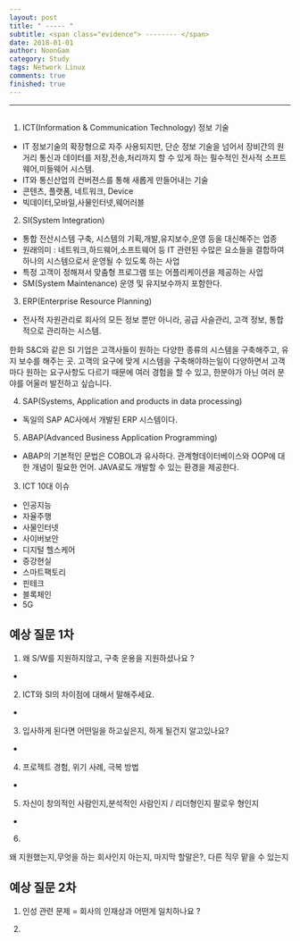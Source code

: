 ```yaml
---
layout: post
title: " ----- "
subtitle: <span class="evidence"> -------- </span>
date: 2018-01-01
author: NoonGam
category: Study
tags: Network Linux
comments: true
finished: true
---
```


---

##

1. ICT(Information & Communication Technology) 정보 기술
- IT 정보기술의 확장형으로 자주 사용되지만, 단순 정보 기술을 넘어서 장비간의 원거리 통신과 데이터를 저장,전송,처리까지 할 수 있게 하는 필수적인 전사적 소프트웨어,미들웨어 시스템.
- IT와 통신산업의 컨버젼스를 통해 새롭게 만들어내는 기술
- 콘텐츠, 플랫폼, 네트워크, Device
- 빅데이터,모바일,사물인터넷,웨어러블

2. SI(System Integration)
- 통합 전산시스템 구축, 시스템의 기획,개발,유지보수,운영 등을 대신해주는 업종
- 원래의미 : 네트워크,하드웨어,소프트웨어 등 IT 관련된 수많은 요소들을 결합하여 하나의 시스템으로서 운영될 수 있도록 하는 사업
- 특정 고객이 정해져서 맞춤형 프로그램 또는 어플리케이션을 제공하는 사업
- SM(System Maintenance) 운영 및 유지보수까지 포함한다.


3. ERP(Enterprise Resource Planning)
- 전사적 자원관리로 회사의 모든 정보 뿐만 아니라, 공급 사슬관리, 고객 정보, 통합적으로 관리하는 시스템.

한화 S&C와 같은 SI 기업은 고객사들이 원하는 다양한 종류의 시스템을 구축해주고, 유지 보수를 해주는 곳.
고객의 요구에 맞게 시스템을 구축해야하는일이 다양하면서 고객마다 원하는 요구사항도 다르기 때문에 여러 경험을 할 수 있고,
한분야가 아닌 여러 분야를 어울러 발전하고 싶습니다.


4. SAP(Systems, Application and products in data processing)
- 독일의 SAP AC사에서 개발된 ERP 시스템이다.

5. ABAP(Advanced Business Application Programming)
- ABAP의 기본적인 문법은 COBOL과 유사하다. 관계형데이터베이스와 OOP에 대한 개념이 필요한 언어. JAVA로도 개발할 수 있는 환경을 제공한다.


3. ICT 10대 이슈
- 인공지능
- 자율주행
- 사물인터넷
- 사이버보안
- 디지털 헬스케어
- 증강현실
- 스마트팩토리
- 핀테크
- 블록체인
- 5G


## 예상 질문 1차

1. 왜 S/W를 지원하지않고, 구축 운용을 지원하셨나요 ?
-

2. ICT와 SI의 차이점에 대해서 말해주세요.
-

3. 입사하게 된다면 어떤일을 하고싶은지, 하게 될건지 알고있나요?
-

4. 프로젝트 경험, 위기 사례, 극복 방법
-

5. 자신이 창의적인 사람인지,분석적인 사람인지 / 리더형인지 팔로우 형인지
-

6.


왜 지원했는지,무엇을 하는 회사인지 아는지, 마지막 할말은?, 다른 직무 맡을 수 있는지

## 예상 질문 2차

1. 인성 관련 문제 = 회사의 인재상과 어떤게 일치하나요 ?

2.
